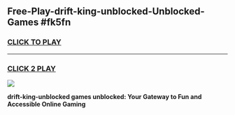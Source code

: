 
## Free-Play-drift-king-unblocked-Unblocked-Games #fk5fn
<h3>
<a href="https://news.freeplayer.one?title=drift-king-unblocked&ref=8M">CLICK TO PLAY</a></h3>
<hr>

<h3>
<a href="https://news.freeplayer.one?title=drift-king-unblocked&ref=8M">CLICK 2 PLAY</a>
  
</h3>

<a href="https://news.freeplayer.one?title=drift-king-unblocked&ref=8M"><img src="https://clearcache.store/games.png"></a>


**drift-king-unblocked games unblocked: Your Gateway to Fun and Accessible Online Gaming**
